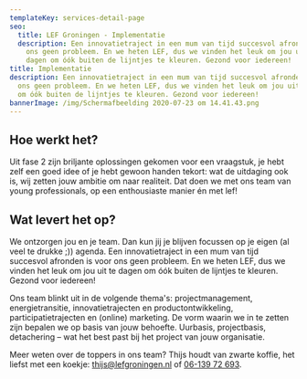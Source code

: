 ```yaml
---
templateKey: services-detail-page
seo:
  title: LEF Groningen - Implementatie
  description: Een innovatietraject in een mum van tijd succesvol afronden is voor
    ons geen probleem. En we heten LEF, dus we vinden het leuk om jou uit te
    dagen om óók buiten de lijntjes te kleuren. Gezond voor iedereen!
title: Implementatie
description: Een innovatietraject in een mum van tijd succesvol afronden is voor
  ons geen probleem. En we heten LEF, dus we vinden het leuk om jou uit te dagen
  om óók buiten de lijntjes te kleuren. Gezond voor iedereen!
bannerImage: /img/Schermafbeelding 2020-07-23 om 14.41.43.png
---
```

## Hoe werkt het?
Uit fase 2 zijn briljante oplossingen gekomen voor een vraagstuk, je hebt zelf een goed idee of je hebt gewoon handen tekort: wat de uitdaging ook is, wij zetten jouw ambitie om naar realiteit. Dat doen we met ons team van young professionals, op een enthousiaste manier én met lef!

## Wat levert het op?
We ontzorgen jou en je team. Dan kun jij je blijven focussen op je eigen (al veel te drukke ;)) agenda. Een innovatietraject in een mum van tijd succesvol afronden is voor ons geen probleem. En we heten LEF, dus we vinden het leuk om jou uit te dagen om óók buiten de lijntjes te kleuren. Gezond voor iedereen!

Ons team blinkt uit in de volgende thema's: projectmanagement, energietransitie, innovatietrajecten en productontwikkeling, participatietrajecten en (online) marketing. De vorm waarin we in te zetten zijn bepalen we op basis van jouw behoefte. Uurbasis, projectbasis, detachering – wat het best past bij het project van jouw organisatie.

Meer weten over de toppers in ons team? Thijs houdt van zwarte koffie, het liefst met een koekje: [thijs@lefgroningen.nl](mailto:thijs@lefgroningen.nl) of [06-139 72 693](tel:+31613972693).